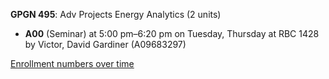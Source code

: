 **GPGN 495**: Adv Projects Energy Analytics (2 units)

- **A00** (Seminar) at 5:00 pm–6:20 pm on Tuesday, Thursday at RBC 1428 by Victor, David Gardiner (A09683297)

[Enrollment numbers over time](./GPGN495.tsv)
